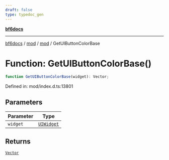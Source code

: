```yaml
---
draft: false
type: typedoc_gen
---
```


[**bf6docs**](../../../_index.md)

***

[bf6docs](../../../_index.md) / [mod](../../_index.md) / [mod](../_index.md) / GetUIButtonColorBase

# Function: GetUIButtonColorBase()

```ts
function GetUIButtonColorBase(widget): Vector;
```

Defined in: mod/index.d.ts:13801

## Parameters

| Parameter | Type |
| ------ | ------ |
| `widget` | [`UIWidget`](../UIWidget/_index.md) |

## Returns

[`Vector`](../Vector/_index.md)
